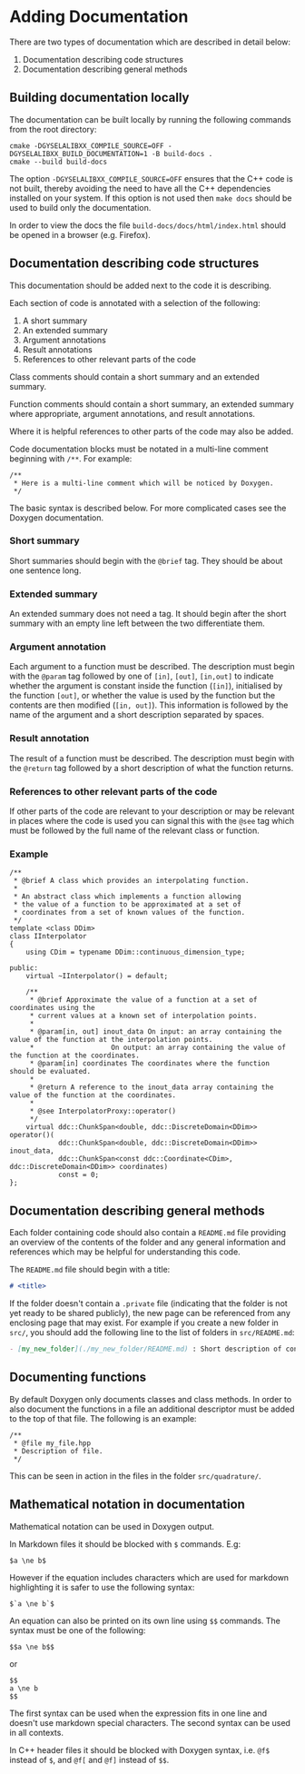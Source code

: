 # Adding Documentation

There are two types of documentation which are described in detail below:
1.  Documentation describing code structures
2.  Documentation describing general methods

## Building documentation locally

The documentation can be built locally by running the following commands from the root directory:
```
cmake -DGYSELALIBXX_COMPILE_SOURCE=OFF -DGYSELALIBXX_BUILD_DOCUMENTATION=1 -B build-docs .
cmake --build build-docs
```
The option `-DGYSELALIBXX_COMPILE_SOURCE=OFF` ensures that the C++ code is not built, thereby avoiding the need to have all the C++ dependencies installed on your system.
If this option is not used then `make docs` should be used to build only the documentation.

In order to view the docs the file `build-docs/docs/html/index.html` should be opened in a browser (e.g. Firefox).

## Documentation describing code structures

This documentation should be added next to the code it is describing.

Each section of code is annotated with a selection of the following:
1.  A short summary
2.  An extended summary
3.  Argument annotations
4.  Result annotations
5.  References to other relevant parts of the code

Class comments should contain a short summary and an extended summary.

Function comments should contain a short summary, an extended summary where appropriate, argument annotations, and result annotations.

Where it is helpful references to other parts of the code may also be added.

Code documentation blocks must be notated in a multi-line comment beginning with `/**`. For example:
```
/**
 * Here is a multi-line comment which will be noticed by Doxygen.
 */
```

The basic syntax is described below. For more complicated cases see the Doxygen documentation.

### Short summary

Short summaries should begin with the `@brief` tag. They should be about one sentence long.

### Extended summary

An extended summary does not need a tag. It should begin after the short summary with an empty line left between the two differentiate them.

### Argument annotation

Each argument to a function must be described. The description must begin with the `@param` tag followed by one of `[in]`, `[out]`, `[in,out]` to indicate whether the argument is constant inside the function (`[in]`), initialised by the function `[out]`, or whether the value is used by the function but the contents are then modified (`[in, out]`). This information is followed by the name of the argument and a short description separated by spaces.

### Result annotation

The result of a function must be described. The description must begin with the `@return` tag followed by a short description of what the function returns.

### References to other relevant parts of the code

If other parts of the code are relevant to your description or may be relevant in places where the code is used you can signal this with the `@see` tag which must be followed by the full name of the relevant class or function.

### Example

```
/**
 * @brief A class which provides an interpolating function.
 *
 * An abstract class which implements a function allowing
 * the value of a function to be approximated at a set of
 * coordinates from a set of known values of the function.
 */
template <class DDim>
class IInterpolator
{
    using CDim = typename DDim::continuous_dimension_type;

public:
    virtual ~IInterpolator() = default;

    /**
     * @brief Approximate the value of a function at a set of coordinates using the
     * current values at a known set of interpolation points.
     *
     * @param[in, out] inout_data On input: an array containing the value of the function at the interpolation points.
     *                   On output: an array containing the value of the function at the coordinates.
     * @param[in] coordinates The coordinates where the function should be evaluated.
     *
     * @return A reference to the inout_data array containing the value of the function at the coordinates.
     *
     * @see InterpolatorProxy::operator()
     */
    virtual ddc::ChunkSpan<double, ddc::DiscreteDomain<DDim>> operator()(
            ddc::ChunkSpan<double, ddc::DiscreteDomain<DDim>> inout_data,
            ddc::ChunkSpan<const ddc::Coordinate<CDim>, ddc::DiscreteDomain<DDim>> coordinates)
            const = 0;
};
```

## Documentation describing general methods

Each folder containing code should also contain a `README.md` file providing an overview of the contents of the folder and any general information and references which may be helpful for understanding this code.

The `README.md` file should begin with a title:
```markdown
# <title>
```
If the folder doesn't contain a `.private` file (indicating that the folder is not yet ready to be shared publicly), the new page can be referenced from any enclosing page that may exist. For example if you create a new folder in `src/`, you should add the following line to the list of folders in `src/README.md`:
```markdown
- [my_new_folder](./my_new_folder/README.md) : Short description of contents.
```

## Documenting functions

By default Doxygen only documents classes and class methods. In order to also document the functions in a file an additional descriptor must be added to the top of that file.
The following is an example:
```
/**
 * @file my_file.hpp
 * Description of file.
 */
```

This can be seen in action in the files in the folder `src/quadrature/`.

## Mathematical notation in documentation

Mathematical notation can be used in Doxygen output.

In Markdown files it should be blocked with `$` commands. E.g:
```
$a \ne b$
```
However if the equation includes characters which are used for markdown highlighting it is safer to use the following syntax:
```
$`a \ne b`$
```

An equation can also be printed on its own line using `$$` commands. The syntax must be one of the following:
```
$$a \ne b$$
```
or
```
$$
a \ne b
$$
```
The first syntax can be used when the expression fits in one line and doesn't use markdown special characters. The second syntax can be used in all contexts.

In C++ header files it should be blocked with Doxygen syntax, i.e. `@f$` instead of `$`, and `@f[` and `@f]` instead of `$$`.
